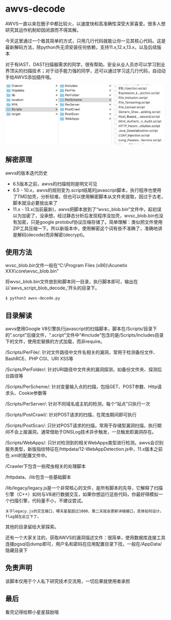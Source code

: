 # awvs-decode
AWVS一直以来在圈子中都比较火，以速度快和高准确性深受大家喜爱。很多人想研究其运作机制却因闭源而不得其解。


今天这里通过一个极其简单的方式，只用几行代码就能让你一见其核心代码。这是最新解码方法，除python外无须安装任何依赖，支持11.x,12.x,13.x，以及后续版本

对于有IAST、DAST扫描器需求的同学，很有帮助。安全从业人员亦可以学习到业界顶尖的扫描技术；对于动手能力强的同学，还可以通过学习这几行代码，自动动手给AWVS添加插件哦。

![](example0.jpg)

## 解密原理
awvs的版本迭代历史
* 6.5版本之前，awvs的扫描规则是明文可见
* 6.5 - 10.x，awvs的规则变为.script结尾的javascript脚本，执行程序也使用了TMD加壳，分析较难，但也可以使用解密脚本从文件夹提取，因过于古老，脚本就没必要放出来了
* 11.x - 13.x(当前最新)，awvs把脚本放到了“wvsc_blob.bin”文件中，起初误以为加密了，没承想，经过静态分析后发现程序没加壳，wvsc_blob.bin也没有加密，只是google protobuf协议压缩存储了。简单理解：类似把文件使用ZIP工具压缩一下。所以新版本中，使用解密这个词有些不准确了，准确地讲是解码(decode)而非解密(decrypt)。

## 使用方法
wvsc_blob.bin文件一般在“C:\Program Files (x86)\Acunetix XXX\core\wvsc_blob.bin”

将wvsc_blob.bin文件放到和脚本同一目录，执行脚本即可，输出在以‘awvs_script_blob_decode_’开头的目录下。
```bash
$ python3 awvs-decode.py
```

## 目录解读
awvs使用Google V8引擎执行javascript的扫描脚本，脚本在/Scripts/目录下的".script"后缀文件，".script"文件中“#include”包含的是/Scripts/Includes目录下的文件，使用宏替换的方式加载，而非require。

/Scripts/PerFile/: 针对文件路径中文件名相关的漏洞，常用于检测备份文件、BashRCE、PHP CGI、URI XSS等

/Scripts/PerFolder/: 针对URI路径中文件夹的漏洞探测，如备份文件夹、探测后台路径等

/Scripts/PerScheme/: 针对变量输入点的扫描，包括GET、POST参数、Http请求头、Cookie参数等

/Scripts/PerServer/: 针对不同域名或主机的检测，每个“站点”只执行一次

/Scripts/PostCrawl/: 针对POST请求的扫描，在爬虫期间即可执行

/Scripts/PostScan/: 只针对POST请求的扫描，常用于存储型漏洞扫描，执行期间不会上报漏洞，通常借助于DNSLog技术异步触发，一旦触发即漏洞存在。

/Scripts/WebApps/: 只针对检测到的相关WebApps类型进行检测。awvs会识别服务类型，新版指纹特征在/httpdata/12-WebAppDetection.js中，11.x版本之前在.xml的配置文件中。

/Crawler下包含一些爬虫相关的处理脚本

/httpdata、/lib包含一些基础脚本

/lib/legacy/legacy.js是一个非常核心的文件，是所有脚本的先导，它解释了扫描引擎（C++）如何与V8进行数据交互，如果你想运行这些代码，你最好得模拟一个扫描引擎，代码量不小，不建议尝试。

`关于legacy.js的交互接口，哪天星星超过1000，第二天就会更新详细接口，具体如何设计。flag就在此立下了。`

其他的目录留给大家探索。

还有一个大家关注的，获取AWVS的漏洞描述文件：很简单，使用数据库连接工具连接pgsql后dump即可，用户名和密码在应用配置目录下找，一般在/AppData/隐藏目录下


## 免责声明
该脚本仅用于个人私下研究技术交流用，一切后果就使用者承担

## 最后
看完记得给颗小星星鼓励哦
